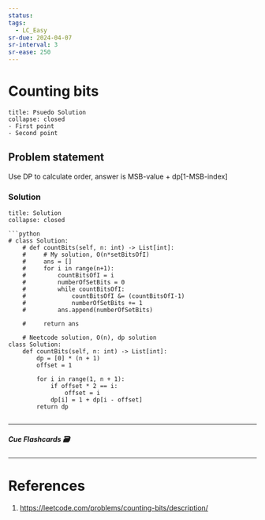 ```yaml
---
status: 
tags:
  - LC_Easy
sr-due: 2024-04-07
sr-interval: 3
sr-ease: 250
---
```


# Counting bits
```ad-tldr
title: Psuedo Solution
collapse: closed
- First point
- Second point
```
## Problem statement

Use DP to calculate order, answer is MSB-value + dp[1-MSB-index]

### Solution
```ad-tldr
title: Solution
collapse: closed

```python
# class Solution:
    # def countBits(self, n: int) -> List[int]:
    #     # My solution, O(n*setBitsOfI)
    #     ans = []
    #     for i in range(n+1):
    #         countBitsOfI = i
    #         numberOfSetBits = 0
    #         while countBitsOfI:
    #             countBitsOfI &= (countBitsOfI-1)
    #             numberOfSetBits += 1
    #         ans.append(numberOfSetBits)

    #     return ans

    # Neetcode solution, O(n), dp solution
class Solution:
    def countBits(self, n: int) -> List[int]:
        dp = [0] * (n + 1)
        offset = 1

        for i in range(1, n + 1):
            if offset * 2 == i:
                offset = i
            dp[i] = 1 + dp[i - offset]
        return dp
            

```

---
##### Cue Flashcards 🗃

---
# References
1. https://leetcode.com/problems/counting-bits/description/

